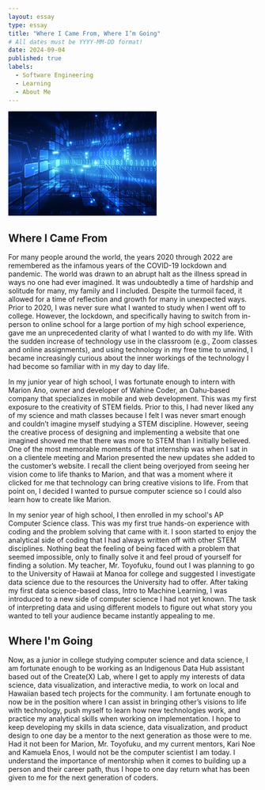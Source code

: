 ```yaml
---
layout: essay
type: essay
title: "Where I Came From, Where I’m Going"
# All dates must be YYYY-MM-DD format!
date: 2024-09-04
published: true
labels:
  - Software Engineering
  - Learning
  - About Me
---
```


<img width="300px" class="rounded float-start pe-4" src="../img/internet.jpg">

## Where I Came From

For many people around the world, the years 2020 through 2022 are remembered as the infamous years of the COVID-19 lockdown and pandemic. The world was drawn to an abrupt halt as the illness spread in ways no one had ever imagined. It was undoubtedly a time of hardship and solitude for many, my family and I included. Despite the turmoil faced, it allowed for a time of reflection and growth for many in unexpected ways. Prior to 2020, I was never sure what I wanted to study when I went off to college. However, the lockdown, and specifically having to switch from in-person to online school for a large portion of my high school experience, gave me an unprecedented clarity of what I wanted to do with my life. With the sudden increase of technology use in the classroom (e.g., Zoom classes and online assignments), and using technology in my free time to unwind, I became increasingly curious about the inner workings of the technology I had become so familiar with in my day to day life.
 
In my junior year of high school, I was fortunate enough to intern with Marion  Ano, owner and developer of Wahine Coder, an Oahu-based company that specializes in mobile and web development. This was my first exposure to the creativity of STEM fields. Prior to this, I had never liked any of my science and math classes because I felt I was never smart enough and couldn’t imagine myself studying a STEM discipline. However, seeing the creative process of designing and implementing a website that one imagined showed me that there was more to STEM than I initially believed. One of the most memorable moments of that internship was when I sat in on a clientele meeting and Marion presented the new updates she added to the customer’s website. I recall the client being overjoyed from seeing her vision come to life thanks to Marion, and that was a moment where it clicked for me that technology can bring creative visions to life. From that point on, I decided I wanted to pursue computer science so I could also learn how to create like Marion.
  
In my senior year of high school, I then enrolled in my school's AP Computer Science class. This was my first true hands-on experience with coding and the problem solving that came with it. I soon started to enjoy the analytical side of coding that I had always written off with other STEM disciplines. Nothing beat the feeling of being faced with a problem that seemed impossible, only to finally solve it and feel proud of yourself for finding a solution. My teacher, Mr. Toyofuku, found out I was planning to go to the University of Hawaii at Manoa for college and suggested I investigate data science due to the resources the University had to offer. After taking my first data science-based class, Intro to Machine Learning, I was introduced to a new side of computer science I had not yet known. The task of interpreting data and using different models to figure out what story you wanted to tell your audience became instantly appealing to me.

## Where I'm Going
  
Now, as a junior in college studying computer science and data science, I am fortunate enough to be working as an Indigenous Data Hub assistant based out of the Create(X) Lab, where I get to apply my interests of data science, data visualization, and interactive media, to work on local and Hawaiian based tech projects for the community. I am fortunate enough to now be in the position where I can assist in bringing other’s visions to life with technology, push myself to learn how new technologies work, and practice my analytical skills when working on implementation. I hope to keep developing my skills in data science, data visualization, and product design to one day be a mentor to the next generation as those were to me. Had it not been for Marion, Mr. Toyofuku, and my current mentors, Kari Noe and Kamuela Enos, I would not be the computer scientist I am today. I understand the importance of mentorship when it comes to building up a person and their career path, thus I hope to one day return what has been given to me for the next generation of coders.
